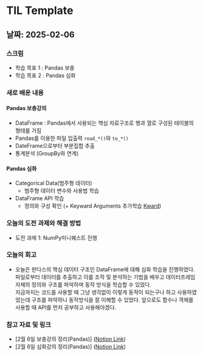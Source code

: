 # TIL Template

## 날짜: 2025-02-06

### 스크럼
- 학습 목표 1 : Pandas 보충
- 학습 목표 2 : Pandas 심화

### 새로 배운 내용
#### Pandas 보충강의
- DataFrame : Pandas에서 사용되는 핵심 자료구조로 행과 열로 구성된 테이블의 형태를 가짐
- Pandas를 이용한 파일 입출력 `read_*()`와 `to_*()`
- DateFrame으로부터 부분집합 추출
- 통계분석 (GroupBy와 연계)

#### Pandas 심화
- Categorical Data(범주형 데이터)
    - 범주형 데이터 변수와 사용법 학습
- DataFrame API 학습
    - 정의와 구성 확인 (+ Keyward Arguments 추가학습 [Kward](https://www.w3schools.com/python/gloss_python_function_keyword_arguments.asp))

### 오늘의 도전 과제와 해결 방법
- 도전 과제 1: NumPy미니퀘스트 진행

### 오늘의 회고
- 오늘은 판다스의 핵심 데이터 구조인 DataFrame에 대해 심화 학습을 진행하였다. 파일로부터 데이터를 추출하고 이를 조작 및 분석하는 기법을 배우고 데이터프레임 자체의 정의와 구조를 파악하며 동작 방식을 학습할 수 있었다.
<br>지금까지는 코드를 사용할 때 그냥 생각없이 이렇게 동작이 되는구나 하고 사용하였었는데 구조를 파악하니 동작방식을 잘 이해할 수 있었다. 앞으로도 함수나 객체를 사용할 때 API를 먼저 공부하고 사용해야겠다.

### 참고 자료 및 링크
- [2월 6일 보충강의 정리(Pandas)] ([Notion Link](https://www.notion.so/2-6-Pandas-1920c6fd684080419540e1ba0223b44a?pvs=4))
- [2월 6일 심화강의 정리(Pandas)] ([Notion Link](https://www.notion.so/2-6-Pandas-1920c6fd6840806da33df4060ad1cbdf?pvs=4))
